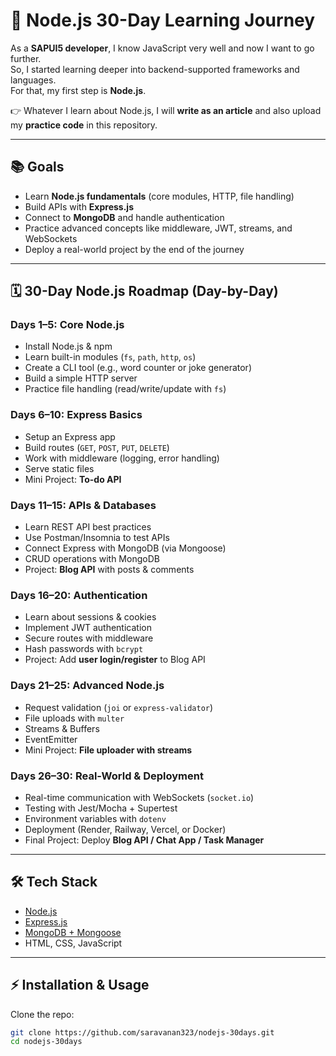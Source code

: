 # 🚀 Node.js 30-Day Learning Journey

As a **SAPUI5 developer**, I know JavaScript very well and now I want to go further.  
So, I started learning deeper into backend-supported frameworks and languages.  
For that, my first step is **Node.js**.  

👉 Whatever I learn about Node.js, I will **write as an article** and also upload my **practice code** in this repository.

---

## 📚 Goals

- Learn **Node.js fundamentals** (core modules, HTTP, file handling)  
- Build APIs with **Express.js**  
- Connect to **MongoDB** and handle authentication  
- Practice advanced concepts like middleware, JWT, streams, and WebSockets  
- Deploy a real-world project by the end of the journey  

---

## 🗓 30-Day Node.js Roadmap (Day-by-Day)

### Days 1–5: Core Node.js
- Install Node.js & npm
- Learn built-in modules (`fs`, `path`, `http`, `os`)
- Create a CLI tool (e.g., word counter or joke generator)
- Build a simple HTTP server
- Practice file handling (read/write/update with `fs`)

### Days 6–10: Express Basics
- Setup an Express app
- Build routes (`GET`, `POST`, `PUT`, `DELETE`)
- Work with middleware (logging, error handling)
- Serve static files
- Mini Project: **To-do API**

### Days 11–15: APIs & Databases
- Learn REST API best practices
- Use Postman/Insomnia to test APIs
- Connect Express with MongoDB (via Mongoose)
- CRUD operations with MongoDB
- Project: **Blog API** with posts & comments

### Days 16–20: Authentication
- Learn about sessions & cookies
- Implement JWT authentication
- Secure routes with middleware
- Hash passwords with `bcrypt`
- Project: Add **user login/register** to Blog API

### Days 21–25: Advanced Node.js
- Request validation (`joi` or `express-validator`)
- File uploads with `multer`
- Streams & Buffers
- EventEmitter
- Mini Project: **File uploader with streams**

### Days 26–30: Real-World & Deployment
- Real-time communication with WebSockets (`socket.io`)
- Testing with Jest/Mocha + Supertest
- Environment variables with `dotenv`
- Deployment (Render, Railway, Vercel, or Docker)
- Final Project: Deploy **Blog API / Chat App / Task Manager**

---

## 🛠 Tech Stack

- [Node.js](https://nodejs.org/)
- [Express.js](https://expressjs.com/)
- [MongoDB + Mongoose](https://mongoosejs.com/)  
- HTML, CSS, JavaScript

---

## ⚡ Installation & Usage

Clone the repo:

```bash
git clone https://github.com/saravanan323/nodejs-30days.git
cd nodejs-30days
